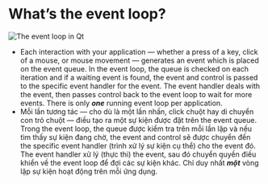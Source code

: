 # What’s the event loop?
![The event loop in Qt](https://github.com/phuoctan4141/python/blob/main/pythonGUIs/Basic%20PyQt5%20Features/What%E2%80%99s%20the%20event%20loop%3F/images/The%20event%20loop%20in%20Qt.png)

- Each interaction with your application — whether a press of a key, click of a mouse, or mouse movement — generates an event which is placed on the event queue. In the event loop, the queue is checked on each iteration and if a waiting event is found, the event and control is passed to the specific event handler for the event. The event handler deals with the event, then passes control back to the event loop to wait for more events. There is only ***one*** running event loop per application.
- Mỗi lần tương tác — cho dù là một lần nhấn, click chuột hay di chuyển con trỏ chuột — điều tạo ra một sự kiện được đặt trên the event queue. Trong the event loop, the queue được kiểm tra trên mỗi lần lặp và nếu tìm thấy sự kiện đang chờ, the event and control sẽ được chuyển đến the specific event handler (trình xử lý sự kiện cụ thể) cho the event đó. The event handler xử lý (thực thi) the event, sau đó chuyển quyền điều khiển về the event loop để đợi các sự kiện khác. Chỉ duy nhất ***một*** vòng lặp sự kiện hoạt động trên mỗi ứng dụng.
